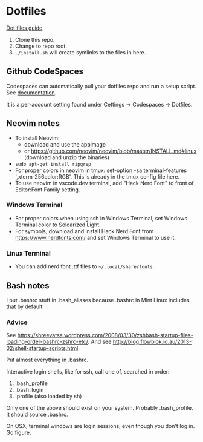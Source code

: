 # Dotfiles

[Dot files guide](https://dotfiles.github.io/)

1. Clone this repo.
2. Change to repo root.
3. `./install.sh` will create symlinks to the files in here.

## Github CodeSpaces

Codespaces can automatically pull your dotfiles repo and run a setup script. See [documentation](https://docs.github.com/en/codespaces/setting-your-user-preferences/personalizing-github-codespaces-for-your-account).

It is a per-account setting found under Cettings -> Codespaces -> Dotfiles.

## Neovim notes

- To install Neovim:
  - download and use the appimage
  - or https://github.com/neovim/neovim/blob/master/INSTALL.md#linux (download and unzip the binaries)
- `sudo apt-get install ripgrep`
- For proper colors in neovim in tmux: set-option -sa terminal-features ',xterm-256color:RGB'. This is already in the tmux config file here.
- To use neovim in vscode.dev terminal, add "Hack Nerd Font" to front of Editor:Font Family setting.

### Windows Terminal
- For proper colors when using ssh in Windows Terminal, set Windows Terminal color to Soloarized Light.
- For symbols, download and install Hack Nerd Font from https://www.nerdfonts.com/ and set Windows Terminal to use it.

### Linux Terminal
- You can add nerd font .ttf files to `~/.local/share/fonts`.

## Bash notes

I put .bashrc stuff in .bash_aliases because .bashrc in Mint Linux includes that by default.

### Advice

See <https://shreevatsa.wordpress.com/2008/03/30/zshbash-startup-files-loading-order-bashrc-zshrc-etc/>.
And see <http://blog.flowblok.id.au/2013-02/shell-startup-scripts.html>.

Put almost everything in .bashrc.

Interactive login shells, like for ssh, call one of, searched in order:

1. .bash_profile
1. .bash_login
1. .profile (also loaded by sh)

Only one of the above should exist on your system.
Probably .bash_profile.
It should source .bashrc.

On OSX, terminal windows are login sessions, even though you don't log in.
Go figure.
